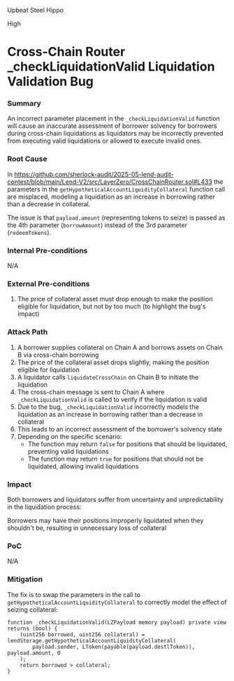 Upbeat Steel Hippo

High

# Cross-Chain Router _checkLiquidationValid Liquidation Validation Bug

### Summary

An incorrect parameter placement in the `_checkLiquidationValid` function will cause an inaccurate assessment of borrower solvency for borrowers during cross-chain liquidations as liquidators may be incorrectly prevented from executing valid liquidations or allowed to execute invalid ones.

### Root Cause

In https://github.com/sherlock-audit/2025-05-lend-audit-contest/blob/main/Lend-V2/src/LayerZero/CrossChainRouter.sol#L433 the parameters in the `getHypotheticalAccountLiquidityCollateral` function call are misplaced, modeling a liquidation as an increase in borrowing rather than a decrease in collateral.

The issue is that `payload.amount` (representing tokens to seize) is passed as the 4th parameter (`borrowAmount`) instead of the 3rd parameter (`redeemTokens`).

### Internal Pre-conditions

N/A

### External Pre-conditions

1. The price of collateral asset must drop enough to make the position eligible for liquidation, but not by too much (to highlight the bug's impact)

### Attack Path

1. A borrower supplies collateral on Chain A and borrows assets on Chain B via cross-chain borrowing
2. The price of the collateral asset drops slightly, making the position eligible for liquidation
3. A liquidator calls `liquidateCrossChain` on Chain B to initiate the liquidation
4. The cross-chain message is sent to Chain A where `_checkLiquidationValid` is called to verify if the liquidation is valid
5. Due to the bug, `_checkLiquidationValid` incorrectly models the liquidation as an increase in borrowing rather than a decrease in collateral
6. This leads to an incorrect assessment of the borrower's solvency state
7. Depending on the specific scenario:
   - The function may return `false` for positions that should be liquidated, preventing valid liquidations
   - The function may return `true` for positions that should not be liquidated, allowing invalid liquidations

### Impact

Both borrowers and liquidators suffer from uncertainty and unpredictability in the liquidation process:

Borrowers may have their positions improperly liquidated when they shouldn't be, resulting in unnecessary loss of collateral

### PoC

N/A

### Mitigation

The fix is to swap the parameters in the call to `getHypotheticalAccountLiquidityCollateral` to correctly model the effect of seizing collateral:

```solidity
function _checkLiquidationValid(LZPayload memory payload) private view returns (bool) {
    (uint256 borrowed, uint256 collateral) = lendStorage.getHypotheticalAccountLiquidityCollateral(
        payload.sender, LToken(payable(payload.destlToken)), payload.amount, 0
    );
    return borrowed > collateral;
}
```